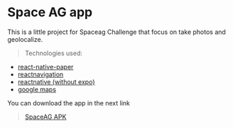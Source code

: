 # Space AG app

This is a little project for Spaceag Challenge that focus on take photos and geolocalize.

> Technologies used:
- [react-native-paper](https://callstack.github.io/react-native-paper/ "react-native-paper")
- [reactnavigation](https://reactnavigation.org/ "reactnavigation")
- [reactnative (without expo)](https://reactnative.dev/ "reactnative (without expo)")
- [google maps](https://cloud.google.com/maps-platform/ "google maps")

You can download the app in the next link
> [SpaceAG APK](https://drive.google.com/file/d/1Qs17tOosWG4A9lMcHmFqZAqi9LCotJSt/view?usp=sharing "SpaceAG APK")

